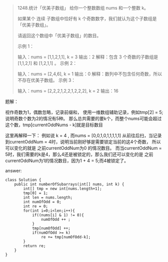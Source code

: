 > 1248.统计「优美子数组」
> 给你一个整数数组 nums 和一个整数 k。
> 
> 如果某个 连续 子数组中恰好有 k 个奇数数字，我们就认为这个子数组是「优美子数组」。
> 
> 请返回这个数组中「优美子数组」的数目。
> 
>  
> 
> 示例 1：
> 
> 输入：nums = [1,1,2,1,1], k = 3
> 输出：2
> 解释：包含 3 个奇数的子数组是 [1,1,2,1] 和 [1,2,1,1] 。
> 示例 2：
> 
> 输入：nums = [2,4,6], k = 1
> 输出：0
> 解释：数列中不包含任何奇数，所以不存在优美子数组。
> 示例 3：
> 
> 输入：nums = [2,2,2,1,2,2,1,2,2,2], k = 2
> 输出：16


题解：

视作奇数为1，偶数忽略，记录前缀和，
使用一维数组辅助记录，例如tmp[2] = 5;说明奇数个数为2的情况有5种。
那么总共需要的要k个，而整个nums可能会超过这个数，tmp[currentOddNums - k]就是目标数目

这里再解释一下：
    例如说 k = 4 , 而nums = [0,0,1,0,1,1,1,1,1] 
    从前往后扫，当记录到currentOddNum = 4时，说明当前刚好够是需要锁定当前的这4个奇数，
    所以可以变化的就是 之前currentOddNum为0 的情况数目。
    而当currentOddNum = 5时，我们需要的k是4，那么4还是被锁定的，那么我们还可以变化的是
    之前currentOddNum为1的情况数目，因为1 + 4 = 5;而4被锁定了。


answer:
    
    class Solution {
        public int numberOfSubarrays(int[] nums, int k) {
            int[] tmp = new int[nums.length+1];
            tmp[0] = 1;
            int len = nums.length;
            int numOfOdd = 0;
            int re = 0;
            for(int i=0;i<len;i++){
                if((nums[i] & 1) != 0){
                    numOfOdd ++ ;
                }
                tmp[numOfOdd] ++;
                if(numOfOdd >= k)
                    re += tmp[numOfOdd-k];
            }
            return re;
        }
    }